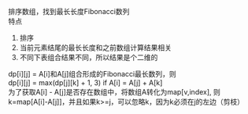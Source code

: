 排序数组，找到最长长度Fibonacci数列  
特点  
1. 排序
2. 当前元素结尾的最长长度和之前数组计算结果相关
3. 不同下表组合结果不同，所以结果是个二维的  

dp[i][j] = A[i]和A[j]组合形成的Fibonacci最长数列，则  
dp[i][j] = max(dp[j][k] + 1, 3) if A[i] = A[j] + A[k]  
为了获取A[i] - A[j]是否存在数组中，将数组A转化为map[v,index], 则k=map[A[i]-A[j]]，并且如果k>=j，可以忽略k，因为k必须在j的左边（剪枝）
